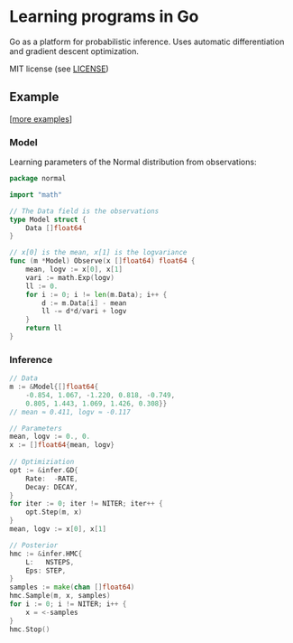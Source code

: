 # Learning programs in Go

Go as a platform for probabilistic inference. Uses
automatic differentiation and gradient descent
optimization.

MIT license (see [LICENSE](LICENSE))

## Example

\[[more examples](https://bitbucket.org/dtolpin/infergo/src/master/examples)\]

### Model

Learning parameters of the Normal distribution from
observations:

```Go
package normal

import "math"

// The Data field is the observations
type Model struct {
    Data []float64
}

// x[0] is the mean, x[1] is the logvariance
func (m *Model) Observe(x []float64) float64 {
    mean, logv := x[0], x[1]
    vari := math.Exp(logv)
    ll := 0.
    for i := 0; i != len(m.Data); i++ {
        d := m.Data[i] - mean
        ll -= d*d/vari + logv
    }
    return ll
}
```

### Inference

```Go
// Data
m := &Model{[]float64{
	-0.854, 1.067, -1.220, 0.818, -0.749,
	0.805, 1.443, 1.069, 1.426, 0.308}}
// mean ≈ 0.411, logv ≈ -0.117

// Parameters
mean, logv := 0., 0.
x := []float64{mean, logv}
	
// Optimiziation
opt := &infer.GD{
    Rate:  -RATE,
    Decay: DECAY,
}
for iter := 0; iter != NITER; iter++ {
    opt.Step(m, x)
}
mean, logv := x[0], x[1]

// Posterior
hmc := &infer.HMC{
	L:   NSTEPS,
	Eps: STEP,
}
samples := make(chan []float64)
hmc.Sample(m, x, samples)
for i := 0; i != NITER; i++ {
	x = <-samples
}
hmc.Stop()
```
